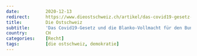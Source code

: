 ```yaml
---
date:          2020-12-13
redirect:      https://www.dieostschweiz.ch/artikel/das-covid19-gesetz-und-die-blanko-vollmacht-fuer-den-bundesrat-EmxKjoa
title:         Die Ostschweiz
subtitle:      'Das Covid19-Gesetz und die Blanko-Vollmacht für den Bundesrat'
country:       CH
categories:    [Recht]
tags:          [die ostschweiz, demokratie]
---
```

